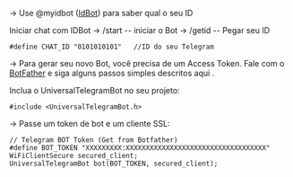 
-> Use @myidbot ([IdBot](https://telegram.me/myidbot)) para saber qual o seu ID

Iniciar chat com IDBot -> /start  -- iniciar o Bot -> /getid   -- Pegar seu ID
```
#define CHAT_ID "0101010101"   //ID do seu Telegram
```
-> Para gerar seu novo Bot, você precisa de um Access Token. Fale com o [BotFather](https://telegram.me/botfather) e siga alguns passos simples descritos aqui .

Inclua o UniversalTelegramBot no seu projeto:
```
#include <UniversalTelegramBot.h>
```
-> Passe um token de bot e um cliente SSL:
```
// Telegram BOT Token (Get from Botfather)
#define BOT_TOKEN "XXXXXXXXX:XXXXXXXXXXXXXXXXXXXXXXXXXXXXXXXXXXX"
WiFiClientSecure secured_client;
UniversalTelegramBot bot(BOT_TOKEN, secured_client);
```
